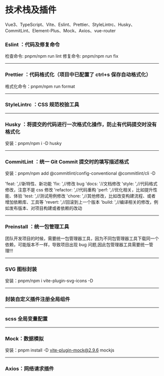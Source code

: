 # 技术栈及插件

Vue3、TypeScript、Vite、Eslint、Prettier、StyleLintrc、Husky、CommitLint、Element-Plus、Mock、Axios、vue-router

### Eslint ：代码及修复命令

检查命令: pnpm/npm run lint
修复命令: pnpm/npm run fix

---

### Prettier ：代码格式化（项目中已配置了 ctrl+s 保存自动格式化）

格式化命令：pnpm/npm run format

---

### StyleLintrc ：CSS 规范校验工具

---

### Husky ：将提交的代码进行一次格式化操作，防止有代码提交时没有格式化

安装：pnpm/npm i -D husky

---

### CommitLint ：统一 Git Commit 提交时的填写描述格式

安装：pnpm/npm add @commitlint/config-conventional @commitlint/cli -D

'feat: ',//新特性、新功能
'fix: ',//修改 bug
'docs: '//文档修改
'style: ',//代码格式修改，注意不是 css 修改
'refactor: ',//代码重构
'perf: ',//优化相关，比如提升性能、体验
'test: ',//测试用例修改
'chore: ',//其他修改，比如改变构建流程、或者增加依赖库、工具等
'revert: ',//回滚到上一个版本
'build: ',//编译相关的修改，例如发布版本、对项目构建或者依赖的改动

---

### Preinstall ：统一包管理工具

团队开发项目的时候，需要统一包管理器工具，因为不同包管理器工具下载同一个依赖，可能版本不一样，导致项目出现 bug 问题,因此包管理器工具需要统一管理!!!

---

### SVG 图标封装

安装：pnpm/npm i vite-plugin-svg-icons -D

---

### 封装自定义插件注册全局组件

---

### scss 全局变量配置

---

### Mock：数据模拟

安装：pnpm install -D vite-plugin-mock@2.9.6 mockjs

---

### Axios：网络请求插件
